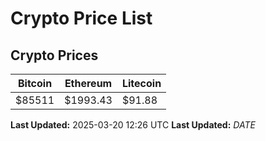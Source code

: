 # Crypto Price List

## Crypto Prices
| Bitcoin | Ethereum | Litecoin |
| ------- | -------- | -------- |
| $85511 | $1993.43 | $91.88 |
**Last Updated:** 2025-03-20 12:26 UTC
**Last Updated:** $DATE$
